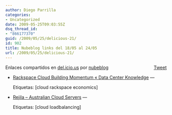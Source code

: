 ```yaml
---
author: Diego Parrilla
categories:
- Uncategorized
date: 2009-05-25T09:03:55Z
dsq_thread_id:
- "866177370"
guid: /2009/05/25/delicious-21/
id: 902
title: Nubeblog links del 18/05 al 24/05
url: /2009/05/25/delicious-21/
---
```


<div style="float: right; margin-left: 10px;">
  <a href="https://twitter.com/share" class="twitter-share-button" data-via="nubeblog" data-count="vertical" data-url="/2009/05/25/delicious-21/">Tweet</a>
</div>

Enlaces compartidos en [del.icio.us](http://del.icio.us/) por  [nubeblog](http://delicious.com/nubeblog)

  * [Rackspace Cloud Building Momentum « Data Center Knowledge](http://www.datacenterknowledge.com/archives/2009/05/12/rackspace-cloud-building-momentum/ "http://www.datacenterknowledge.com/archives/2009/05/12/rackspace-cloud-building-momentum/") &#8212;
  
    Etiquetas: [cloud rackspace economics]
  * [Rejila &#8211; Australian Cloud Servers](http://www.rejila.com/ "http://www.rejila.com/") &#8212;
  
    Etiquetas: [cloud loadbalancing]
